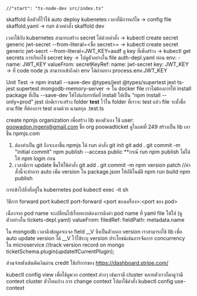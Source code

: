     //"start": "ts-node-dev src/index.ts"

skaffold คือตัวที่ไว้ใช้ auto deploy kubenetes เวลาที่มีการแก้ไข
    -> config file skaffold.yaml
    -> run ด้วยคำสั่ง skaffold dev

เวลาใช้กับ kubernetes สามารถสร้าง secret ได้ด้วยคำสั่ง
    -> kubectl create secret generic jwt-secret --from-literal=<ชื่อ secret>=<key>
    -> kubectl create secret generic jwt-secrt --from-literal=JWT_KEY=asdf
ดู key ที่เพิ่งสร้าง 
    -> kubectl get secrets
การเรียกใช้ secret key
    -> ไปดูตัวอย่างใน file auth-depl.yaml ท่อน
        env:
            - name: JWT_KEY
              valueFrom:
                secretKeyRef:
                  name: jwt-secret
                  key: JWT_KEY
    -> ที่ code node js สามารถเข้าถึงค่า env ได้ผ่านทาง process.env.JWT_KEY


Unit Test
-> npm install --save-dev @types/jest @types/supertest jest ts-jest supertest mongodb-memory-server
-> ใน docker file เราไม่ต้องการให้ install package ที่เป็น --save-dev ให้ไปแก้บรรทัดที่ install ให้เป็น "npm install --only=prod"
jest
 ปกติเราจะสร้าง folder __test__ ไว้ใน folder ที่เราจะ test แล้ว file จะตั้งชื่อตาม file ที่ต้องการ test ตามด้วย นามสกุล .test.ts

 create npmjs organization เพื่อสร้าง lib ของตัวเอง
 ใช้ user: poowadon.ingeni@gmail.com ชื่อ org poowadticket ดูในบทที่ 249
 สร้างเป็น lib เอาขึ้น npmjs.com
1. ต้องทำเป็น git ถึงจะเอาขึ้น npmjs ได้
 run คำสั่ง 
    git init
    git add .
    git commit -m "initial commit"
    npm publish --access public
    **กรณ๊ run npm publish ไม่ได้ให้ npm login ก่อน
2. เวลามีการ update ขึ้นให้ใช้คำสั่ง
    git add .
    git commit -m <comment>
    npm version patch //คำสั่งนี้จะทำการ auto เพิ่ม version ใน package.json ให้อัติโนมัติ
    npm run build
    npm publish


การเข้าไปสิ่งที่อยู่ใน kubernetes pod
kubectl exec -it <podname> sh

วิธีการ forward port 
kubectl port-forward <pod name> <port ของเครื่อง>:<port ของ pod>

เนื่องจาก pod name จะเปลี่ยนไปเรื่อยหากต้องการดึงค่า pod name ที่ yaml file ให้ใส่ (ดูตัวอย่างใน tickets-depl.yaml)
    valueFrom:
        filedRef:
            fieldPath: metadata.name


ใน mongodb เวลาดึงข้อมูลจะเจอ field __V ซึงเป็นตัวบอก version เราสามารถใช้ lib เพื่อ auto update version ได้
__V ไว้ใช้ระบุ version ประโยชน์เช่นการจัดการ concurrency ใน microservice
//track version record on mongo
ticketSchema.plugin(updateIfCurrentPlugin);


ส่วนจ่ายตังเช้นตัดเงินผ่าน credit ใช้บริการของ https://dashboard.stripe.com/


kubectl config view เพื่อใช้ดูพวก context ต่างๆ เช่นเรามี cluster หลายตัวเราก็มาดูว่ามี context cluster ตัวไหนบ้าง
การ change context ไปมาใช้คำสั่ง kubectl config use-context <cluster name>